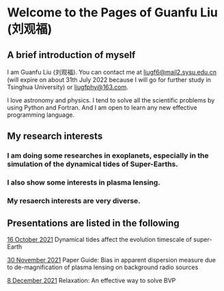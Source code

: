# Welcome to the Pages of Guanfu Liu (刘观福)

## A brief introduction of myself
I am Guanfu Liu (刘观福). You can contact me at liugf6@mail2.sysu.edu.cn (will expire on about 31th July 2022 because I will go for further study in Tsinghua University) or liugfphy@163.com.


I love astronomy and physics. I tend to solve all the scientific problems by using Python and Fortran. And I am open to learn any new effective programming language.

## My research interests
### I am doing some researches in exoplanets, especially in the simulation of the dynamical tides of Super-Earths.
### I also show some interests in plasma lensing.
### My resaerch interests are very diverse.


## Presentations are listed in the following
[16 October 2021](https://liuguanfu1120.github.io/Presentations/Dynamical_tides_SE.pdf) Dynamical tides affect the evolution timescale of super-Earth

[30 November 2021](https://liuguanfu1120.github.io/Presentations/Plasma_lensing.pdf) Paper Guide: Bias in apparent dispersion measure due to de-magnification of plasma lensing on background radio sources

[8 December 2021](https://liuguanfu1120.github.io/Presentations/Relaxation.zip) Relaxation: An effective way to solve BVP

